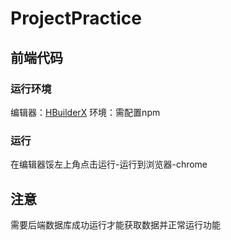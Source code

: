 # ProjectPractice
## 前端代码
### 运行环境
编辑器：[HBuilderX](https://www.dcloud.io/hbuilderx.html)
环境：需配置npm
### 运行
在编辑器馁左上角点击运行-运行到浏览器-chrome
## 注意
需要后端数据库成功运行才能获取数据并正常运行功能
